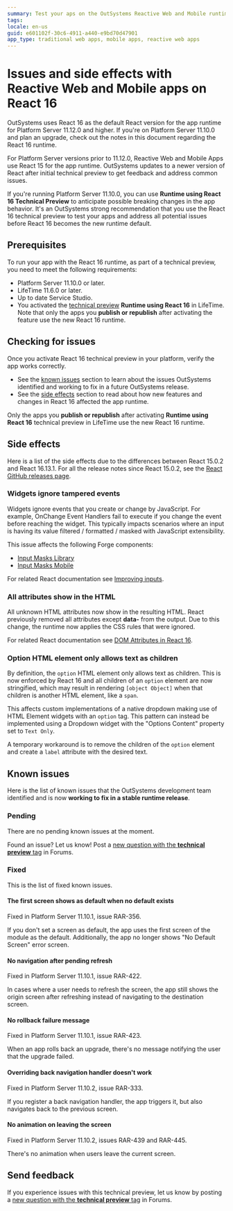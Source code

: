 ```yaml
---
summary: Test your aps on the OutSystems Reactive Web and Mobile runtime with a new version of React.
tags:
locale: en-us
guid: e601102f-30c6-4911-a440-e9bd70d47901
app_type: traditional web apps, mobile apps, reactive web apps
---
```


# Issues and side effects with Reactive Web and Mobile apps on React 16

<div class="info" markdown="1">

OutSystems uses React 16 as the default React version for the app runtime for Platform Server 11.12.0 and higher. If you're on Platform Server 11.10.0 and plan an upgrade, check out the notes in this document regarding the React 16 runtime.

</div>

For Platform Server versions prior to 11.12.0, Reactive Web and Mobile Apps use React 15 for the app runtime. OutSystems updates to a newer version of React after initial technical preview to get feedback and address common issues.

If you're running Platform Server 11.10.0, you can use **Runtime using React 16 Technical Preview** to anticipate possible breaking changes in the app behavior. It's an OutSystems strong recommendation that you use the React 16 technical preview to test your apps and address all potential issues before React 16 becomes the new runtime default. 

## Prerequisites

To run your app with the React 16 runtime, as part of a technical preview, you need to meet the following requirements:

* Platform Server 11.10.0 or later.
* LifeTime 11.6.0 or later.
* Up to date Service Studio.
* You activated the [technical preview](https://success.outsystems.com/Support/Enterprise_Customers/Upgrading/Technical_Preview_features) **Runtime using React 16** in LifeTime. Note that only the apps you **publish or republish** after activating the feature use the new React 16 runtime.   

## Checking for issues

Once you activate React 16 technical preview in your platform, verify the app works correctly.

* See the [known issues](#known-issues) section to learn about the issues OutSystems identified and working to fix in a future OutSystems release.
* See the [side effects](#side-effects) section to read about how new features and changes in React 16 affected the app runtime.

<div class="info" markdown="1">

Only the apps you **publish or republish** after activating **Runtime using React 16** technical preview in LifeTime use the new React 16 runtime.  

</div>

## Side effects

Here is a list of the side effects due to the differences between React 15.0.2 and React 16.13.1. For all the release notes since React 15.0.2, see the [React GitHub releases page](https://github.com/facebook/react/releases).

### Widgets ignore tampered events 

Widgets ignore events that you create or change by JavaScript. For example, OnChange Event Handlers fail to execute if you change the event before reaching the widget. This typically impacts scenarios where an input is having its value filtered / formatted / masked with JavaScript extensibility.

This issue affects the following Forge components:

* [Input Masks Library](https://www.outsystems.com/forge/component-overview/2258/input-masks-library)
* [Input Masks Mobile](https://www.outsystems.com/forge/component-overview/5289/input-mask-mobile)

For related React documentation see [Improving inputs](https://reactjs.org/blog/2017/06/13/react-v15.6.0.html#improving-inputs).

### All attributes show in the HTML

All unknown HTML attributes now show in the resulting HTML. React previously removed all attributes except **data-** from the output. Due to this change, the runtime now applies the CSS rules that were ignored.


For related React documentation see [DOM Attributes in React 16](https://reactjs.org/blog/2017/09/08/dom-attributes-in-react-16.html).

### Option HTML element only allows text as children

By definition, the `option` HTML element only allows text as children. This is now enforced by React 16 and all children of an `option` element are now stringified, which may result in rendering `[object Object]` when that children is another HTML element, like a `span`.

This affects custom implementations of a native dropdown making use of HTML Element widgets with an `option` tag. This pattern can instead be implemented using a Dropdown widget with the "Options Content" property set to `Text Only`.

A temporary workaround is to remove the children of the `option` element and create a `label` attribute with the desired text.

## Known issues

Here is the list of known issues that the OutSystems development team identified and is now **working to fix in a stable runtime release**.

### Pending

There are no pending known issues at the moment.

<div class="info" markdown="1">

Found an issue? Let us know! Post a [new question with the **technical preview** tag](https://www.outsystems.com/forums/tag/6875/technical-preview/) in Forums.

</div>

### Fixed

This is the list of fixed known issues.

#### The first screen shows as default when no default exists

Fixed in Platform Server 11.10.1, issue RAR-356.

If you don't set a screen as default, the app uses the first screen of the module as the default. Additionally, the app no longer shows "No Default Screen" error screen.

#### No navigation after pending refresh

Fixed in Platform Server 11.10.1, issue RAR-422.

In cases where a user needs to refresh the screen, the app still shows the origin screen after refreshing instead of navigating to the destination screen.

#### No rollback failure message

Fixed in Platform Server 11.10.1, issue RAR-423.

When an app rolls back an upgrade, there's no message notifying the user that the upgrade failed.

#### Overriding back navigation handler doesn't work

Fixed in Platform Server 11.10.2, issue RAR-333.

If you register a back navigation handler, the app triggers it, but also navigates back to the previous screen.

#### No animation on leaving the screen

Fixed in Platform Server 11.10.2, issues RAR-439 and RAR-445.

There's no animation when users leave the current screen.

## Send feedback

If you experience issues with this technical preview, let us know by posting a [new question with the **technical preview** tag](https://www.outsystems.com/forums/tag/6875/technical-preview/) in Forums.
